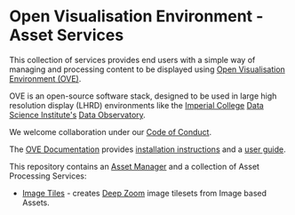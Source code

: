# Open Visualisation Environment - Asset Services

This collection of services provides end users with a simple way of managing and processing content to be displayed using [Open Visualisation Environment (OVE)](https://github.com/ove/ove).

OVE is an open-source software stack, designed to be used in large high resolution display (LHRD) environments like the [Imperial College](http://www.imperial.ac.uk) [Data Science Institute's](http://www.imperial.ac.uk/data-science/) [Data Observatory](http://www.imperial.ac.uk/data-science/data-observatory/).

We welcome collaboration under our [Code of Conduct](https://github.com/ove/ove-apps/blob/master/CODE_OF_CONDUCT.md).

The [OVE Documentation](https://dsi.gitbook.io/ove) provides [installation instructions](https://dsi.gitbook.io/ove/installation) and a [user guide](https://dsi.gitbook.io/ove/usage).

This repository contains an [Asset Manager](./packages/ove-asset-manager) and a collection of Asset Processing Services:

* [Image Tiles](./packages/ove-service-imagetiles) - creates [Deep Zoom](https://en.wikipedia.org/wiki/Deep_Zoom) image tilesets from Image based Assets.
